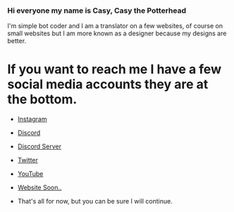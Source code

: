 ### Hi everyone my name is Casy, Casy the Potterhead

I'm simple bot coder and I am a translator on a few websites, of course on small websites but I am more known as a designer because my designs are better.

# If you want to reach me I have a few social media accounts they are at the bottom.

- [Instagram](https://www.instagram.com/casyks/)
- [Discord](https://discordapp.com/users/458583603903856640)
- [Discord Server](https://discord.gg/ShzNfDg)
- [Twitter](https://twitter.com/casyks)
- [YouTube](https://www.youtube.com/channel/UC98QgaolcJz_T8OIrDtppfA?view_as=subscriber)
- [Website Soon..]()

- That's all for now, but you can be sure I will continue.





